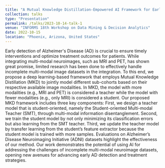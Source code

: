 ```yaml
---
title: "A Mutual Knowledge Distillation-Empowered AI Framework for Early Detection of Alzheimer's Disease Using Incomplete Multi-Modal Images"
collection: talks
type: "Presentation"
permalink: /talks/2023-10-14-talk-1
venue: "INFORMS 18th Workshop on Data Mining & Decision Analytics"
date: 2022-10-15
location: "Phoenix, Arizona, United States"
---
```


Early detection of Alzheimer's Disease (AD) is crucial to ensure timely interventions and optimize treatment outcomes for patients. 
While integrating multi-modal neuroimages, such as MRI and PET, has shown great promise, limited research has been done to effectively handle incomplete multi-modal image datasets in the integration. 
To this end, we propose a deep learning-based framework that employs Mutual Knowledge Distillation (MKD) to jointly model different sub-cohorts based on their respective available image modalities. 
In MKD, the model with more modalities (e.g., MRI and PET) is considered a teacher while the model with fewer modalities (e.g., only MRI) is considered a student. 
Our proposed MKD framework includes three key components: First, we design a teacher model that is student-oriented, namely the Student-oriented Multi-modal Teacher (SMT), through multi-modal information disentanglement. 
Second, we train the student model by not only minimizing its classification errors but also learning from the SMT teacher. 
Third, we update the teacher model by transfer learning from the student’s feature extractor because the student model is trained with more samples. 
Evaluations on Alzheimer’s Disease Neuroimaging Initiative (ADNI) datasets highlight the effectiveness of our method. 
Our work demonstrates the potential of using AI for addressing the challenges of incomplete multi-modal neuroimage datasets, opening new avenues for advancing early AD detection and treatment strategies.
